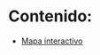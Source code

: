 # Contenido:
+ [Mapa interactivo](https://github.com/camicollado/otros/mapa_estacionamiento_caba.html)
